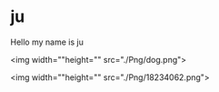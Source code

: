 # ju

Hello my name is ju

<img width=""height="" src="./Png/dog.png"></img>

<img width=""height="" src="./Png/18234062.png"></img>
